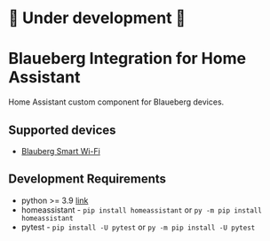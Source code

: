 # 🚧 Under development 🚧

# Blaueberg Integration for Home Assistant
Home Assistant custom component for Blaueberg devices.

## Supported devices
- [Blauberg Smart Wi-Fi](https://blaubergventilatoren.de/en/product/smart-wifi)

## Development Requirements
- python >= 3.9 [link](https://www.python.org/downloads/release/python-390/)
- homeassistant - `pip install homeassistant` or `py -m pip install homeassistant`
- pytest -  `pip install -U pytest` or `py -m pip install -U pytest`